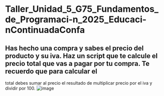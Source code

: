 # Taller_Unidad_5_G75_Fundamentos_de_Programaci-n_2025_Educaci-nContinuadaConfa
## Has hecho una compra y sabes el precio del producto y su iva. Haz un script que te calcule el precio total que vas a pagar por tu compra. Te recuerdo que para calcular el
total debes sumar al precio el resultado de multiplicar precio por el iva y dividir por 100.
![image](https://github.com/user-attachments/assets/23bffa3a-e281-4f0f-8b25-b35319400512)
